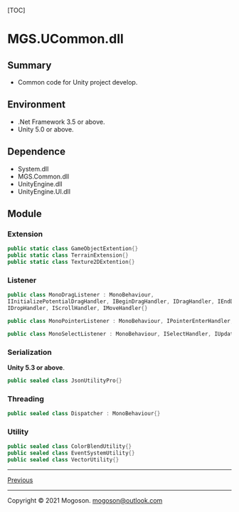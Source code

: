 [TOC]

# MGS.UCommon.dll

## Summary
- Common code for Unity project develop.

## Environment
- .Net Framework 3.5 or above.
- Unity 5.0 or above.

## Dependence
- System.dll
- MGS.Common.dll
- UnityEngine.dll
- UnityEngine.UI.dll

## Module

### Extension

```C#
public static class GameObjectExtention{}
public static class TerrainExtension{}
public static class Texture2DExtention{}
```

### Listener

```C#
public class MonoDragListener : MonoBehaviour,
IInitializePotentialDragHandler, IBeginDragHandler, IDragHandler, IEndDragHandler,
IDropHandler, IScrollHandler, IMoveHandler{}

public class MonoPointerListener : MonoBehaviour, IPointerEnterHandler, IPointerExitHandler, IPointerDownHandler, IPointerUpHandler, IPointerClickHandler{}

public class MonoSelectListener : MonoBehaviour, ISelectHandler, IUpdateSelectedHandler, IDeselectHandler, ISubmitHandler, ICancelHandler{}
```

### Serialization

**Unity 5.3 or above**.

```C#
public sealed class JsonUtilityPro{}
```

### Threading

```C#
public sealed class Dispatcher : MonoBehaviour{}
```

### Utility

```c#
public sealed class ColorBlendUtility{}
public sealed class EventSystemUtility{}
public sealed class VectorUtility{}
```

------

[Previous](../../README.md)

------

Copyright © 2021 Mogoson.	mogoson@outlook.com